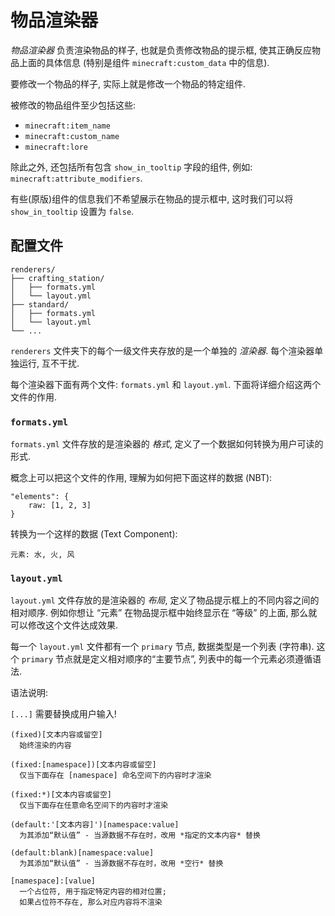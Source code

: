 # 物品渲染器

*物品渲染器* 负责渲染物品的样子, 也就是负责修改物品的提示框, 使其正确反应物品上面的具体信息 (特别是组件
`minecraft:custom_data` 中的信息).

要修改一个物品的样子, 实际上就是修改一个物品的特定组件.

被修改的物品组件至少包括这些:

- `minecraft:item_name`
- `minecraft:custom_name`
- `minecraft:lore`

除此之外, 还包括所有包含 `show_in_tooltip` 字段的组件, 例如: `minecraft:attribute_modifiers`.

有些(原版)组件的信息我们不希望展示在物品的提示框中, 这时我们可以将 `show_in_tooltip` 设置为 `false`.

## 配置文件

```
renderers/
├── crafting_station/
│   ├── formats.yml
│   └── layout.yml
├── standard/
│   ├── formats.yml
│   └── layout.yml
└── ...
```

`renderers` 文件夹下的每个一级文件夹存放的是一个单独的 *渲染器*. 每个渲染器单独运行, 互不干扰.

每个渲染器下面有两个文件: `formats.yml` 和 `layout.yml`. 下面将详细介绍这两个文件的作用.

### `formats.yml`

`formats.yml` 文件存放的是渲染器的 *格式*, 定义了一个数据如何转换为用户可读的形式.

概念上可以把这个文件的作用, 理解为如何把下面这样的数据 (NBT):

```nbtt
"elements": {
    raw: [1, 2, 3]
}
```

转换为一个这样的数据 (Text Component):

```text
元素: 水, 火, 风 
```

### `layout.yml`

`layout.yml` 文件存放的是渲染器的 *布局*, 定义了物品提示框上的不同内容之间的相对顺序.
例如你想让 “元素” 在物品提示框中始终显示在 “等级” 的上面, 那么就可以修改这个文件达成效果.

每一个 `layout.yml` 文件都有一个 `primary` 节点, 数据类型是一个列表 (字符串).
这个 `primary` 节点就是定义相对顺序的“主要节点”, 列表中的每一个元素必须遵循语法.

语法说明:

`[...]` 需要替换成用户输入!

```
(fixed)[文本内容或留空]
  始终渲染的内容

(fixed:[namespace])[文本内容或留空]
  仅当下面存在 [namespace] 命名空间下的内容时才渲染

(fixed:*)[文本内容或留空]
  仅当下面存在任意命名空间下的内容时才渲染

(default:'[文本内容]')[namespace:value]
  为其添加“默认值” - 当源数据不存在时，改用 *指定的文本内容* 替换

(default:blank)[namespace:value]
  为其添加“默认值” - 当源数据不存在时，改用 *空行* 替换

[namespace]:[value]
  一个占位符, 用于指定特定内容的相对位置;
  如果占位符不存在, 那么对应内容将不渲染
```
